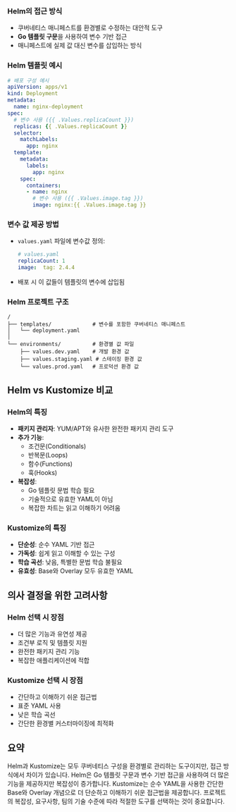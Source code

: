 ### Helm의 접근 방식

- 쿠버네티스 매니페스트를 환경별로 수정하는 대안적 도구
- **Go 템플릿 구문**을 사용하여 변수 기반 접근
- 매니페스트에 실제 값 대신 변수를 삽입하는 방식

### Helm 템플릿 예시

```yaml
# 배포 구성 예시
apiVersion: apps/v1
kind: Deployment
metadata:
  name: nginx-deployment
spec:
  # 변수 사용 ({{ .Values.replicaCount }})
  replicas: {{ .Values.replicaCount }}
  selector:
    matchLabels:
      app: nginx
  template:
    metadata:
      labels:
        app: nginx
    spec:
      containers:
      - name: nginx
        # 변수 사용 ({{ .Values.image.tag }})
        image: nginx:{{ .Values.image.tag }}
```

### 변수 값 제공 방법

- `values.yaml` 파일에 변수값 정의:
    
    ```yaml
    # values.yaml
    replicaCount: 1
    image:  tag: 2.4.4
    ```
    
- 배포 시 이 값들이 템플릿의 변수에 삽입됨

### Helm 프로젝트 구조

```
/
├── templates/             # 변수를 포함한 쿠버네티스 매니페스트
│   └── deployment.yaml
│
└── environments/          # 환경별 값 파일
    ├── values.dev.yaml    # 개발 환경 값
    ├── values.staging.yaml # 스테이징 환경 값
    └── values.prod.yaml   # 프로덕션 환경 값
```

## Helm vs Kustomize 비교

### Helm의 특징

- **패키지 관리자**: YUM/APT와 유사한 완전한 패키지 관리 도구
- **추가 기능**:
    - 조건문(Conditionals)
    - 반복문(Loops)
    - 함수(Functions)
    - 훅(Hooks)
- **복잡성**:
    - Go 템플릿 문법 학습 필요
    - 기술적으로 유효한 YAML이 아님
    - 복잡한 차트는 읽고 이해하기 어려움

### Kustomize의 특징

- **단순성**: 순수 YAML 기반 접근
- **가독성**: 쉽게 읽고 이해할 수 있는 구성
- **학습 곡선**: 낮음, 특별한 문법 학습 불필요
- **유효성**: Base와 Overlay 모두 유효한 YAML

## 의사 결정을 위한 고려사항

### Helm 선택 시 장점

- 더 많은 기능과 유연성 제공
- 조건부 로직 및 템플릿 지원
- 완전한 패키지 관리 기능
- 복잡한 애플리케이션에 적합

### Kustomize 선택 시 장점

- 간단하고 이해하기 쉬운 접근법
- 표준 YAML 사용
- 낮은 학습 곡선
- 간단한 환경별 커스터마이징에 최적화

## 요약

Helm과 Kustomize는 모두 쿠버네티스 구성을 환경별로 관리하는 도구이지만, 접근 방식에서 차이가 있습니다. Helm은 Go 템플릿 구문과 변수 기반 접근을 사용하여 더 많은 기능을 제공하지만 복잡성이 증가합니다. Kustomize는 순수 YAML을 사용한 간단한 Base와 Overlay 개념으로 더 단순하고 이해하기 쉬운 접근법을 제공합니다. 프로젝트의 복잡성, 요구사항, 팀의 기술 수준에 따라 적절한 도구를 선택하는 것이 중요합니다.